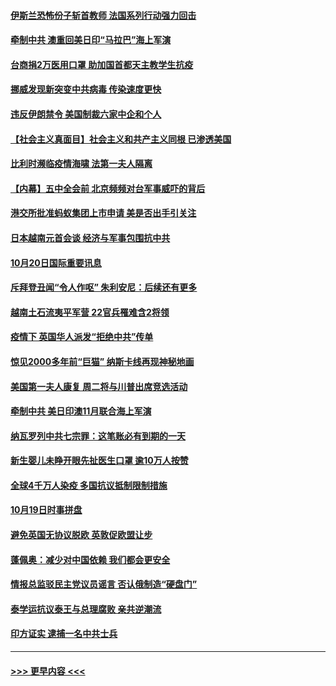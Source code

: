 #### [伊斯兰恐怖份子斩首教师 法国系列行动强力回击](../pages/prog202/a102967627.md?t=10210251) 
#### [牵制中共  澳重回美日印“马拉巴”海上军演](../pages/prog202/a102967624.md?t=10210251) 
#### [台商捐2万医用口罩 助加国首都天主教学生抗疫](../pages/prog202/a102967563.md?t=10210251) 
#### [挪威发现新突变中共病毒 传染速度更快](../pages/prog202/a102967491.md?t=10210251) 
#### [违反伊朗禁令 美国制裁六家中企和个人](../pages/prog202/a102967514.md?t=10210251) 
#### [【社会主义真面目】社会主义和共产主义同根 已渗透美国](../pages/prog202/a102967512.md?t=10210251) 
#### [比利时濒临疫情海啸 法第一夫人隔离](../pages/prog202/a102967509.md?t=10210251) 
#### [【内幕】五中全会前 北京频频对台军事威吓的背后](../pages/prog202/a102967506.md?t=10210251) 
#### [港交所批准蚂蚁集团上市申请 美是否出手引关注](../pages/prog202/a102967469.md?t=10210251) 
#### [日本越南元首会谈 经济与军事包围抗中共](../pages/prog202/a102967291.md?t=10210251) 
#### [10月20日国际重要讯息](../pages/prog202/a102967284.md?t=10210251) 
#### [斥拜登丑闻“令人作呕” 朱利安尼：后续还有更多](../pages/prog202/a102967188.md?t=10210251) 
#### [越南土石流夷平军营 22官兵罹难含2将领](../pages/prog202/a102967162.md?t=10210251) 
#### [疫情下 英国华人派发“拒绝中共”传单](../pages/prog202/a102967173.md?t=10210251) 
#### [惊见2000多年前“巨猫” 纳斯卡线再现神秘地画](../pages/prog202/a102967163.md?t=10210251) 
#### [美国第一夫人康复 周二将与川普出席竞选活动](../pages/prog202/a102967098.md?t=10210251) 
#### [牵制中共 美日印澳11月联合海上军演](../pages/prog202/a102967068.md?t=10210251) 
#### [纳瓦罗列中共七宗罪：这笔账必有到期的一天](../pages/prog202/a102967038.md?t=10210251) 
#### [新生婴儿未睁开眼先扯医生口罩 逾10万人按赞](../pages/prog202/a102966587.md?t=10210251) 
#### [全球4千万人染疫 多国抗议抵制限制措施](../pages/prog202/a102966634.md?t=10210251) 
#### [10月19日时事拼盘](../pages/prog202/a102966844.md?t=10210251) 
#### [避免英国无协议脱欧 英敦促欧盟让步](../pages/prog202/a102966830.md?t=10210251) 
#### [蓬佩奥：减少对中国依赖  我们都会更安全](../pages/prog202/a102966837.md?t=10210251) 
#### [情报总监驳民主党议员谣言 否认俄制造“硬盘门”](../pages/prog202/a102966710.md?t=10210251) 
#### [泰学运抗议泰王与总理腐败 亲共逆潮流](../pages/prog202/a102966780.md?t=10210251) 
#### [印方证实 逮捕一名中共士兵](../pages/prog202/a102966688.md?t=10210251) 

----
#### [ >>> 更早内容 <<< ](../indexes/prog202-earlier.md)
